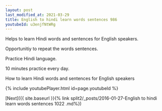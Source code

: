 ```yaml
---
layout: post
last_modified_at: 2021-03-29
title: English to hindi learn words sentences 986 
youtubeId: u3enjfNtWRg
---
```

 
 
Helps to learn Hindi words and sentences for English speakers.

Opportunitiy to repeat the words sentences. 

Practice Hindi language. 
 
10 minutes practice every day. 
 
How to learn Hindi words and sentences for English speakers 
 
{% include youtubePlayer.html id=page.youtubeId %}
 
 
[Next]({{ site.baseurl }}{% link  split2/_posts/2016-01-27-English to hindi learn words sentences 1022 .md%})
 
